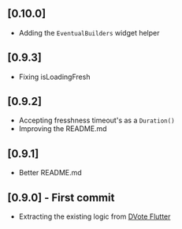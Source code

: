 ## [0.10.0]

* Adding the `EventualBuilders` widget helper

## [0.9.3]

* Fixing isLoadingFresh

## [0.9.2]

* Accepting fresshness timeout's as a `Duration()`
* Improving the README.md

## [0.9.1]

* Better README.md

## [0.9.0] - First commit

* Extracting the existing logic from [DVote Flutter](https://pub.dev/packages/dvote)
